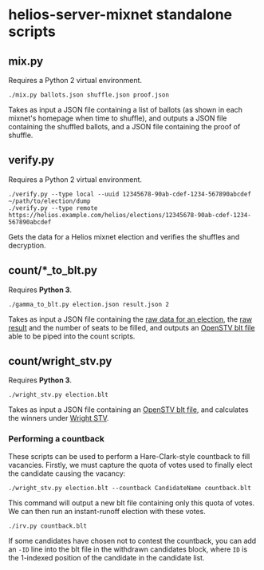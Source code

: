# helios-server-mixnet standalone scripts

## mix.py
Requires a Python 2 virtual environment.

    ./mix.py ballots.json shuffle.json proof.json

Takes as input a JSON file containing a list of ballots (as shown in each mixnet's homepage when time to shuffle), and outputs a JSON file containing the shuffled ballots, and a JSON file containing the proof of shuffle.

## verify.py
Requires a Python 2 virtual environment.

    ./verify.py --type local --uuid 12345678-90ab-cdef-1234-567890abcdef ~/path/to/election/dump
    ./verify.py --type remote https://helios.example.com/helios/elections/12345678-90ab-cdef-1234-567890abcdef

Gets the data for a Helios mixnet election and verifies the shuffles and decryption.

## count/*_to_blt.py
Requires **Python 3**.

    ./gamma_to_blt.py election.json result.json 2

Takes as input a JSON file containing the [raw data for an election](https://helios.example.com/helios/elections/12345678-90ab-cdef-1234-567890abcdef), the [raw result](https://helios.example.com/helios/elections/12345678-90ab-cdef-1234-567890abcdef/result) and the number of seats to be filled, and outputs an [OpenSTV blt file](https://stackoverflow.com/questions/2233695/how-do-i-generate-blt-files-for-openstv-elections-using-c) able to be piped into the count scripts.

## count/wright_stv.py
Requires **Python 3**.

    ./wright_stv.py election.blt

Takes as input a JSON file containing an [OpenSTV blt file](https://stackoverflow.com/questions/2233695/how-do-i-generate-blt-files-for-openstv-elections-using-c), and calculates the winners under [Wright STV](http://www.aph.gov.au/Parliamentary_Business/Committees/House_of_Representatives_Committees?url=/em/elect07/subs/sub051.1.pdf).

### Performing a countback
These scripts can be used to perform a Hare-Clark-style countback to fill vacancies. Firstly, we must capture the quota of votes used to finally elect the candidate causing the vacancy:

    ./wright_stv.py election.blt --countback CandidateName countback.blt

This command will output a new blt file containing only this quota of votes. We can then run an instant-runoff election with these votes.

    ./irv.py countback.blt

If some candidates have chosen not to contest the countback, you can add an `-ID` line into the blt file in the withdrawn candidates block, where `ID` is the 1-indexed position of the candidate in the candidate list.
